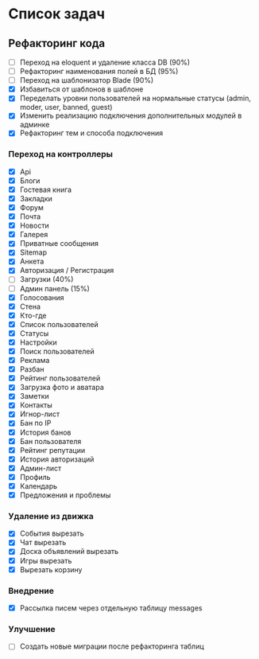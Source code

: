 Список задач
=========

## Рефакторинг кода

- [ ] Переход на eloquent и удаление класса DB (90%)
- [ ] Рефакторинг наименования полей в БД (95%)
- [ ] Переход на шаблонизатор Blade (90%)
- [x] Избавиться от шаблонов в шаблоне
- [x] Переделать уровни пользователей на нормальные статусы (admin, moder, user, banned, guest)
- [x] Изменить реализацию подключения дополнительных модулей в админке
- [x] Рефакторинг тем и способа подключения

### Переход на контроллеры

- [x] Api
- [x] Блоги
- [x] Гостевая книга
- [x] Закладки
- [x] Форум
- [x] Почта
- [x] Новости
- [x] Галерея
- [x] Приватные сообщения
- [x] Sitemap
- [x] Анкета
- [x] Авторизация / Регистрация
- [ ] Загрузки (40%)
- [ ] Админ панель (15%)
- [x] Голосования
- [x] Стена
- [x] Кто-где
- [x] Список пользователей
- [x] Статусы
- [x] Настройки
- [x] Поиск пользователей
- [x] Реклама
- [x] Разбан
- [x] Рейтинг пользователей
- [x] Загрузка фото и аватара
- [x] Заметки
- [x] Контакты
- [x] Игнор-лист
- [x] Бан по IP
- [x] История банов
- [x] Бан пользователя
- [x] Рейтинг репутации
- [x] История авторизаций
- [x] Админ-лист
- [x] Профиль
- [x] Календарь
- [x] Предложения и проблемы

### Удаление из движка
- [x] События вырезать
- [x] Чат вырезать
- [x] Доска объявлений вырезать
- [x] Игры вырезать
- [x] Вырезать корзину

### Внедрение
- [x] Рассылка писем через отдельную таблицу messages

### Улучшение
- [ ] Создать новые миграции после рефакторинга таблиц
